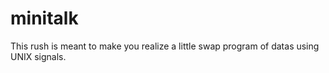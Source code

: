 # minitalk
This rush is meant to make you realize a little swap program of datas using UNIX signals.

